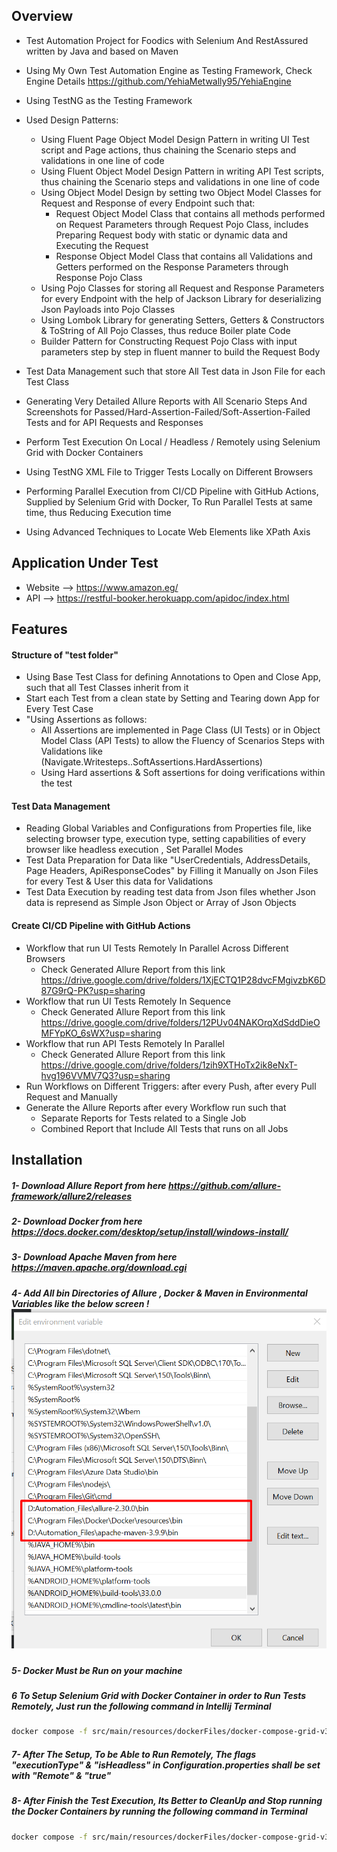 ## Overview
- Test Automation Project for Foodics with Selenium And RestAssured written by Java and based on Maven
- Using My Own Test Automation Engine as Testing Framework, Check Engine Details https://github.com/YehiaMetwally95/YehiaEngine
- Using TestNG as the Testing Framework
- Used Design Patterns:
  - Using Fluent Page Object Model Design Pattern in writing UI Test script and Page actions, thus chaining the Scenario steps and validations in one line of code
  - Using Fluent Object Model Design Pattern in writing API Test scripts, thus chaining the Scenario steps and validations in one line of code
  - Using Object Model Design by setting two Object Model Classes for Request and Response of every Endpoint such that:
      - Request Object Model Class that contains all methods performed on Request Parameters through Request Pojo Class, includes Preparing Request body with static or dynamic data and Executing the Request
      - Response Object Model Class that contains all Validations and Getters performed on the Response Parameters through Response Pojo Class
  - Using Pojo Classes for storing all Request and Response Parameters for every Endpoint with the help of Jackson Library for deserializing Json Payloads into Pojo Classes
  - Using Lombok Library for generating Setters, Getters & Constructors & ToString of All Pojo Classes, thus reduce Boiler plate Code
  - Builder Pattern for Constructing Request Pojo Class with input parameters step by step in fluent manner to build the Request Body
  
- Test Data Management such that store All Test data in Json File for each Test Class
- Generating Very Detailed Allure Reports with All Scenario Steps And Screenshots for Passed/Hard-Assertion-Failed/Soft-Assertion-Failed Tests and for API Requests and Responses
- Perform Test Execution On Local / Headless / Remotely using Selenium Grid with Docker Containers
- Using TestNG XML File to Trigger Tests Locally on Different Browsers
- Performing Parallel Execution from CI/CD Pipeline with GitHub Actions, Supplied by Selenium Grid with Docker, To Run Parallel Tests at same time, thus Reducing Execution time
- Using Advanced Techniques to Locate Web Elements like XPath Axis

## Application Under Test
- Website --> https://www.amazon.eg/
- API --> https://restful-booker.herokuapp.com/apidoc/index.html

## Features
#### Structure of "test folder"
- Using Base Test Class for defining Annotations to Open and Close App, such that all Test Classes inherit from it
- Start each Test from a clean state by Setting and Tearing down App for Every Test Case
- "Using Assertions as follows:
    - All Assertions are implemented in Page Class (UI Tests) or in Object Model Class (API Tests) to allow the Fluency of Scenarios Steps with Validations like (Navigate.Writesteps..SoftAssertions.HardAssertions)
    - Using Hard assertions & Soft assertions for doing verifications within the test

#### Test Data Management
- Reading Global Variables and Configurations from Properties file, like selecting browser type, execution type, setting capabilities of every browser like headless execution , Set Parallel Modes
- Test Data Preparation for Data like "UserCredentials, AddressDetails, Page Headers, ApiResponseCodes" by Filling it Manually on Json Files for every Test & User this data for Validations
- Test Data Execution by reading test data from Json files whether Json data is represend as Simple Json Object or Array of Json Objects

#### Create CI/CD Pipeline with GitHub Actions
- Workflow that run UI Tests Remotely In Parallel Across Different Browsers
  - Check Generated Allure Report from this link https://drive.google.com/drive/folders/1XjECTQ1P28dvcFMgivzbK6D87G9rQ-PK?usp=sharing
- Workflow that run UI Tests Remotely In Sequence
  - Check Generated Allure Report from this link https://drive.google.com/drive/folders/12PUv04NAKOrqXdSddDieOMFYpKO_6sWX?usp=sharing
- Workflow that run API Tests Remotely In Parallel
  - Check Generated Allure Report from this link https://drive.google.com/drive/folders/1zih9XTHoTx2ik8eNxT-hvg196VVMV7Q3?usp=sharing
- Run Workflows on Different Triggers: after every Push, after every Pull Request and Manually
- Generate the Allure Reports after every Workflow run such that
    - Separate Reports for Tests related to a Single Job
    - Combined Report that Include All Tests that runs on all Jobs

## Installation
##### 1- Download Allure Report from here https://github.com/allure-framework/allure2/releases
##### 2- Download Docker from here https://docs.docker.com/desktop/setup/install/windows-install/
##### 3- Download Apache Maven from here https://maven.apache.org/download.cgi
##### 4- Add All bin Directories of Allure , Docker & Maven in Environmental Variables like the below screen ! ![img.png](img.png)
##### 5- Docker Must be Run on your machine
##### 6 To Setup Selenium Grid with Docker Container in order to Run Tests Remotely, Just run the following command in Intellij Terminal
```bash
docker compose -f src/main/resources/dockerFiles/docker-compose-grid-v3.yml up --scale chrome=2 --scale edge=0 --scale firefox=0 -d 
```
##### 7- After The Setup, To be Able to Run Remotely, The flags "executionType" & "isHeadless" in Configuration.properties shall be set with "Remote" & "true"
##### 8- After Finish the Test Execution, Its Better to CleanUp and Stop running the Docker Containers by running the following command in Terminal
```bash
docker compose -f src/main/resources/dockerFiles/docker-compose-grid-v3.yml down
```  